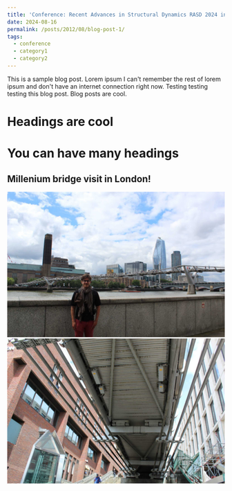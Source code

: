 ```yaml
---
title: 'Conference: Recent Advances in Structural Dynamics RASD 2024 in Southampton'
date: 2024-08-16
permalink: /posts/2012/08/blog-post-1/
tags:
  - conference
  - category1
  - category2
---
```


This is a sample blog post. Lorem ipsum I can't remember the rest of lorem ipsum and don't have an internet connection right now. Testing testing testing this blog post. Blog posts are cool.

Headings are cool
======

You can have many headings
======

Millenium bridge visit in London!
------

![image info](/images/mil_bridge.jpg)
![image info](/images/mil_bridge_2.jpg)